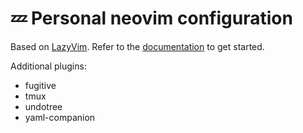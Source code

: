 # 💤 Personal neovim configuration

Based on [LazyVim](https://github.com/LazyVim/LazyVim).
Refer to the [documentation](https://lazyvim.github.io/installation) to get started.

Additional plugins:
- fugitive
- tmux
- undotree
- yaml-companion
